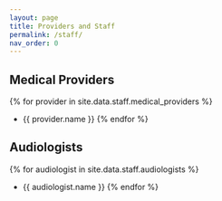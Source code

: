 ```yaml
---
layout: page
title: Providers and Staff
permalink: /staff/
nav_order: 0
---
```

## Medical Providers

{% for provider in site.data.staff.medical_providers %}
- {{ provider.name }}
{% endfor %}

## Audiologists

{% for audiologist in site.data.staff.audiologists %}
- {{ audiologist.name }}
{% endfor %}
